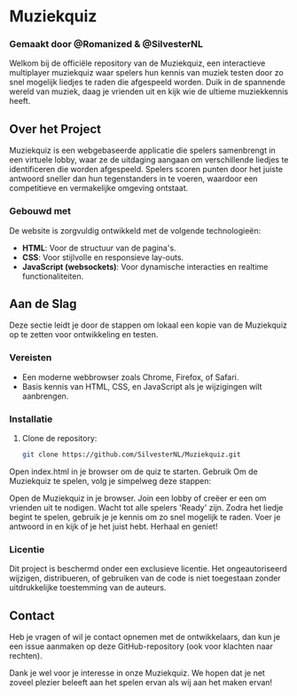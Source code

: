# Muziekquiz
### Gemaakt door @Romanized & @SilvesterNL

Welkom bij de officiële repository van de Muziekquiz, een interactieve multiplayer muziekquiz waar spelers hun kennis van muziek testen door zo snel mogelijk liedjes te raden die afgespeeld worden. Duik in de spannende wereld van muziek, daag je vrienden uit en kijk wie de ultieme muziekkennis heeft.

## Over het Project

Muziekquiz is een webgebaseerde applicatie die spelers samenbrengt in een virtuele lobby, waar ze de uitdaging aangaan om verschillende liedjes te identificeren die worden afgespeeld. Spelers scoren punten door het juiste antwoord sneller dan hun tegenstanders in te voeren, waardoor een competitieve en vermakelijke omgeving ontstaat.

### Gebouwd met

De website is zorgvuldig ontwikkeld met de volgende technologieën:
- **HTML**: Voor de structuur van de pagina's.
- **CSS**: Voor stijlvolle en responsieve lay-outs.
- **JavaScript (websockets)**: Voor dynamische interacties en realtime functionaliteiten.

## Aan de Slag

Deze sectie leidt je door de stappen om lokaal een kopie van de Muziekquiz op te zetten voor ontwikkeling en testen.

### Vereisten

- Een moderne webbrowser zoals Chrome, Firefox, of Safari.
- Basis kennis van HTML, CSS, en JavaScript als je wijzigingen wilt aanbrengen.

### Installatie

1. Clone de repository:
   ```sh
   git clone https://github.com/SilvesterNL/Muziekquiz.git
Open index.html in je browser om de quiz te starten.
Gebruik
Om de Muziekquiz te spelen, volg je simpelweg deze stappen:

Open de Muziekquiz in je browser.
Join een lobby of creëer er een om vrienden uit te nodigen.
Wacht tot alle spelers 'Ready' zijn.
Zodra het liedje begint te spelen, gebruik je je kennis om zo snel mogelijk te raden.
Voer je antwoord in en kijk of je het juist hebt.
Herhaal en geniet!

### Licentie
Dit project is beschermd onder een exclusieve licentie. Het ongeautoriseerd wijzigen, distribueren, of gebruiken van de code is niet toegestaan zonder uitdrukkelijke toestemming van de auteurs. 

## Contact
Heb je vragen of wil je contact opnemen met de ontwikkelaars, dan kun je een issue aanmaken op deze GitHub-repository (ook voor klachten naar rechten).

Dank je wel voor je interesse in onze Muziekquiz. We hopen dat je net zoveel plezier beleeft aan het spelen ervan als wij aan het maken ervan!
